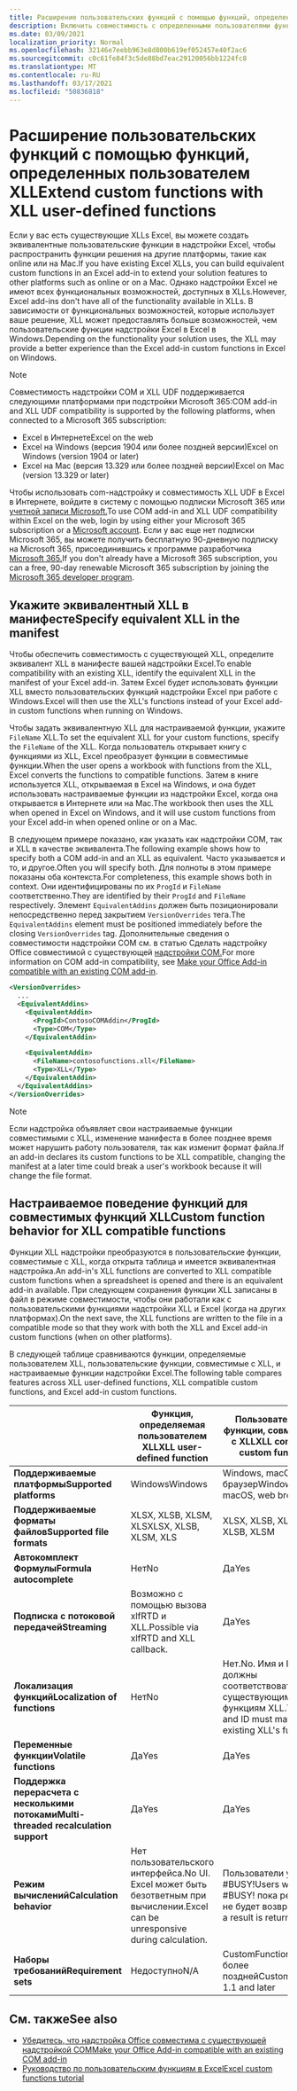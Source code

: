 ```yaml
---
title: Расширение пользовательских функций с помощью функций, определенных пользователем XLL
description: Включить совместимость с определенными пользователями функциями Excel XLL, которые имеют эквивалентные функциональные возможности для настраиваемой функции
ms.date: 03/09/2021
localization_priority: Normal
ms.openlocfilehash: 32146e7eebb963e8d800b619ef052457e40f2ac6
ms.sourcegitcommit: c0c61fe84f3c5de88bd7eac29120056bb1224fc8
ms.translationtype: MT
ms.contentlocale: ru-RU
ms.lasthandoff: 03/17/2021
ms.locfileid: "50836818"
---
```

# <a name="extend-custom-functions-with-xll-user-defined-functions"></a><span data-ttu-id="a263d-103">Расширение пользовательских функций с помощью функций, определенных пользователем XLL</span><span class="sxs-lookup"><span data-stu-id="a263d-103">Extend custom functions with XLL user-defined functions</span></span>

<span data-ttu-id="a263d-104">Если у вас есть существующие XLLs Excel, вы можете создать эквивалентные пользовательские функции в надстройки Excel, чтобы распространить функции решения на другие платформы, такие как online или на Mac.</span><span class="sxs-lookup"><span data-stu-id="a263d-104">If you have existing Excel XLLs, you can build equivalent custom functions in an Excel add-in to extend your solution features to other platforms such as online or on a Mac.</span></span> <span data-ttu-id="a263d-105">Однако надстройки Excel не имеют всех функциональных возможностей, доступных в XLLs.</span><span class="sxs-lookup"><span data-stu-id="a263d-105">However, Excel add-ins don't have all of the functionality available in XLLs.</span></span> <span data-ttu-id="a263d-106">В зависимости от функциональных возможностей, которые использует ваше решение, XLL может предоставлять больше возможностей, чем пользовательские функции надстройки Excel в Excel в Windows.</span><span class="sxs-lookup"><span data-stu-id="a263d-106">Depending on the functionality your solution uses, the XLL may provide a better experience than the Excel add-in custom functions in Excel on Windows.</span></span>

> [!NOTE]
> <span data-ttu-id="a263d-107">Совместимость надстройки COM и XLL UDF поддерживается следующими платформами при подстройки Microsoft 365:</span><span class="sxs-lookup"><span data-stu-id="a263d-107">COM add-in and XLL UDF compatibility is supported by the following platforms, when connected to a Microsoft 365 subscription:</span></span>
>
> - <span data-ttu-id="a263d-108">Excel в Интернете</span><span class="sxs-lookup"><span data-stu-id="a263d-108">Excel on the web</span></span>
> - <span data-ttu-id="a263d-109">Excel на Windows (версия 1904 или более поздней версии)</span><span class="sxs-lookup"><span data-stu-id="a263d-109">Excel on Windows (version 1904 or later)</span></span>
> - <span data-ttu-id="a263d-110">Excel на Mac (версия 13.329 или более поздней версии)</span><span class="sxs-lookup"><span data-stu-id="a263d-110">Excel on Mac (version 13.329 or later)</span></span>
>
> <span data-ttu-id="a263d-111">Чтобы использовать com-надстройку и совместимость XLL UDF в Excel в Интернете, войдите в систему с помощью подписки Microsoft 365 или [учетной записи Microsoft.](https://account.microsoft.com/account)</span><span class="sxs-lookup"><span data-stu-id="a263d-111">To use COM add-in and XLL UDF compatibility within Excel on the web, login by using either your Microsoft 365 subscription or a [Microsoft account](https://account.microsoft.com/account).</span></span> <span data-ttu-id="a263d-112">Если у вас еще нет подписки Microsoft 365, вы можете получить бесплатную 90-дневную подписку на Microsoft 365, присоединившись к программе разработчика [Microsoft 365.](https://developer.microsoft.com/office/dev-program)</span><span class="sxs-lookup"><span data-stu-id="a263d-112">If you don't already have a Microsoft 365 subscription, you can a free, 90-day renewable Microsoft 365 subscription by joining the [Microsoft 365 developer program](https://developer.microsoft.com/office/dev-program).</span></span>

## <a name="specify-equivalent-xll-in-the-manifest"></a><span data-ttu-id="a263d-113">Укажите эквивалентный XLL в манифесте</span><span class="sxs-lookup"><span data-stu-id="a263d-113">Specify equivalent XLL in the manifest</span></span>

<span data-ttu-id="a263d-114">Чтобы обеспечить совместимость с существующей XLL, определите эквивалент XLL в манифесте вашей надстройки Excel.</span><span class="sxs-lookup"><span data-stu-id="a263d-114">To enable compatibility with an existing XLL, identify the equivalent XLL in the manifest of your Excel add-in.</span></span> <span data-ttu-id="a263d-115">Затем Excel будет использовать функции XLL вместо пользовательских функций надстройки Excel при работе с Windows.</span><span class="sxs-lookup"><span data-stu-id="a263d-115">Excel will then use the XLL's functions instead of your Excel add-in custom functions when running on Windows.</span></span>

<span data-ttu-id="a263d-116">Чтобы задать эквивалентную XLL для настраиваемой функции, укажите `FileName` XLL.</span><span class="sxs-lookup"><span data-stu-id="a263d-116">To set the equivalent XLL for your custom functions, specify the `FileName` of the XLL.</span></span> <span data-ttu-id="a263d-117">Когда пользователь открывает книгу с функциями из XLL, Excel преобразует функции в совместимые функции.</span><span class="sxs-lookup"><span data-stu-id="a263d-117">When the user opens a workbook with functions from the XLL, Excel converts the functions to compatible functions.</span></span> <span data-ttu-id="a263d-118">Затем в книге используется XLL, открываемая в Excel на Windows, и она будет использовать настраиваемые функции из надстройки Excel, когда она открывается в Интернете или на Mac.</span><span class="sxs-lookup"><span data-stu-id="a263d-118">The workbook then uses the XLL when opened in Excel on Windows, and it will use custom functions from your Excel add-in when opened online or on a Mac.</span></span>

<span data-ttu-id="a263d-119">В следующем примере показано, как указать как надстройки COM, так и XLL в качестве эквивалента.</span><span class="sxs-lookup"><span data-stu-id="a263d-119">The following example shows how to specify both a COM add-in and an XLL as equivalent.</span></span> <span data-ttu-id="a263d-120">Часто указывается и то, и другое.</span><span class="sxs-lookup"><span data-stu-id="a263d-120">Often you will specify both.</span></span> <span data-ttu-id="a263d-121">Для полноты в этом примере показаны оба контекста.</span><span class="sxs-lookup"><span data-stu-id="a263d-121">For completeness, this example shows both in context.</span></span> <span data-ttu-id="a263d-122">Они идентифицированы по их `ProgId` и `FileName` соответственно.</span><span class="sxs-lookup"><span data-stu-id="a263d-122">They are identified by their `ProgId` and `FileName` respectively.</span></span> <span data-ttu-id="a263d-123">Элемент `EquivalentAddins` должен быть позиционировали непосредственно перед закрытием `VersionOverrides` тега.</span><span class="sxs-lookup"><span data-stu-id="a263d-123">The `EquivalentAddins` element must be positioned immediately before the closing `VersionOverrides` tag.</span></span> <span data-ttu-id="a263d-124">Дополнительные сведения о совместимости надстройки COM см. в статью Сделать надстройку Office совместимой с существующей [надстройки COM.](../develop/make-office-add-in-compatible-with-existing-com-add-in.md)</span><span class="sxs-lookup"><span data-stu-id="a263d-124">For more information on COM add-in compatibility, see [Make your Office Add-in compatible with an existing COM add-in](../develop/make-office-add-in-compatible-with-existing-com-add-in.md).</span></span>

```xml
<VersionOverrides>
  ...
  <EquivalentAddins>
    <EquivalentAddin>
      <ProgId>ContosoCOMAddin</ProgId>
      <Type>COM</Type>
    </EquivalentAddin>

    <EquivalentAddin>
      <FileName>contosofunctions.xll</FileName>
      <Type>XLL</Type>
    </EquivalentAddin>
  </EquivalentAddins>
</VersionOverrides>
```

> [!NOTE]
> <span data-ttu-id="a263d-125">Если надстройка объявляет свои настраиваемые функции совместимыми с XLL, изменение манифеста в более позднее время может нарушить работу пользователя, так как изменит формат файла.</span><span class="sxs-lookup"><span data-stu-id="a263d-125">If an add-in declares its custom functions to be XLL compatible, changing the manifest at a later time could break a user's workbook because it will change the file format.</span></span>

## <a name="custom-function-behavior-for-xll-compatible-functions"></a><span data-ttu-id="a263d-126">Настраиваемое поведение функций для совместимых функций XLL</span><span class="sxs-lookup"><span data-stu-id="a263d-126">Custom function behavior for XLL compatible functions</span></span>

<span data-ttu-id="a263d-127">Функции XLL надстройки преобразуются в пользовательские функции, совместимые с XLL, когда открыта таблица и имеется эквивалентная надстройка.</span><span class="sxs-lookup"><span data-stu-id="a263d-127">An add-in's XLL functions are converted to XLL compatible custom functions when a spreadsheet is opened and there is an equivalent add-in available.</span></span> <span data-ttu-id="a263d-128">При следующем сохранения функции XLL записаны в файл в режиме совместимости, чтобы они работали как с пользовательскими функциями надстройки XLL и Excel (когда на других платформах).</span><span class="sxs-lookup"><span data-stu-id="a263d-128">On the next save, the XLL functions are written to the file in a compatible mode so that they work with both the XLL and Excel add-in custom functions (when on other platforms).</span></span>

<span data-ttu-id="a263d-129">В следующей таблице сравниваются функции, определяемые пользователем XLL, пользовательские функции, совместимые с XLL, и настраиваемые функции надстройки Excel.</span><span class="sxs-lookup"><span data-stu-id="a263d-129">The following table compares features across XLL user-defined functions, XLL compatible custom functions, and Excel add-in custom functions.</span></span>

|         |<span data-ttu-id="a263d-130">Функция, определяемая пользователем XLL</span><span class="sxs-lookup"><span data-stu-id="a263d-130">XLL user-defined function</span></span> |<span data-ttu-id="a263d-131">Пользовательские функции, совместимые с XLL</span><span class="sxs-lookup"><span data-stu-id="a263d-131">XLL compatible custom functions</span></span> |<span data-ttu-id="a263d-132">Настраиваемая функция надстройки Excel</span><span class="sxs-lookup"><span data-stu-id="a263d-132">Excel add-in custom function</span></span> |
|---------|---------|---------|---------|
| <span data-ttu-id="a263d-133">**Поддерживаемые платформы**</span><span class="sxs-lookup"><span data-stu-id="a263d-133">**Supported platforms**</span></span> | <span data-ttu-id="a263d-134">Windows</span><span class="sxs-lookup"><span data-stu-id="a263d-134">Windows</span></span> | <span data-ttu-id="a263d-135">Windows, macOS, веб-браузер</span><span class="sxs-lookup"><span data-stu-id="a263d-135">Windows, macOS, web browser</span></span> | <span data-ttu-id="a263d-136">Windows, macOS, веб-браузер</span><span class="sxs-lookup"><span data-stu-id="a263d-136">Windows, macOS, web browser</span></span> |
| <span data-ttu-id="a263d-137">**Поддерживаемые форматы файлов**</span><span class="sxs-lookup"><span data-stu-id="a263d-137">**Supported file formats**</span></span> | <span data-ttu-id="a263d-138">XLSX, XLSB, XLSM, XLS</span><span class="sxs-lookup"><span data-stu-id="a263d-138">XLSX, XLSB, XLSM, XLS</span></span> | <span data-ttu-id="a263d-139">XLSX, XLSB, XLSM</span><span class="sxs-lookup"><span data-stu-id="a263d-139">XLSX, XLSB, XLSM</span></span> | <span data-ttu-id="a263d-140">XLSX, XLSB, XLSM</span><span class="sxs-lookup"><span data-stu-id="a263d-140">XLSX, XLSB, XLSM</span></span> |
| <span data-ttu-id="a263d-141">**Автокомплект Формулы**</span><span class="sxs-lookup"><span data-stu-id="a263d-141">**Formula autocomplete**</span></span> | <span data-ttu-id="a263d-142">Нет</span><span class="sxs-lookup"><span data-stu-id="a263d-142">No</span></span> | <span data-ttu-id="a263d-143">Да</span><span class="sxs-lookup"><span data-stu-id="a263d-143">Yes</span></span> | <span data-ttu-id="a263d-144">Да</span><span class="sxs-lookup"><span data-stu-id="a263d-144">Yes</span></span> |
| <span data-ttu-id="a263d-145">**Подписка с потоковой передачей**</span><span class="sxs-lookup"><span data-stu-id="a263d-145">**Streaming**</span></span> | <span data-ttu-id="a263d-146">Возможно с помощью вызова xlfRTD и XLL.</span><span class="sxs-lookup"><span data-stu-id="a263d-146">Possible via xlfRTD and XLL callback.</span></span> | <span data-ttu-id="a263d-147">Да</span><span class="sxs-lookup"><span data-stu-id="a263d-147">Yes</span></span> | <span data-ttu-id="a263d-148">Да</span><span class="sxs-lookup"><span data-stu-id="a263d-148">Yes</span></span> |
| <span data-ttu-id="a263d-149">**Локализация функций**</span><span class="sxs-lookup"><span data-stu-id="a263d-149">**Localization of functions**</span></span> | <span data-ttu-id="a263d-150">Нет</span><span class="sxs-lookup"><span data-stu-id="a263d-150">No</span></span> | <span data-ttu-id="a263d-151">Нет.</span><span class="sxs-lookup"><span data-stu-id="a263d-151">No.</span></span> <span data-ttu-id="a263d-152">Имя и ID должны соответствовать существующим функциям XLL.</span><span class="sxs-lookup"><span data-stu-id="a263d-152">The Name and ID must match the existing XLL's functions.</span></span> | <span data-ttu-id="a263d-153">Да</span><span class="sxs-lookup"><span data-stu-id="a263d-153">Yes</span></span> |
| <span data-ttu-id="a263d-154">**Переменные функции**</span><span class="sxs-lookup"><span data-stu-id="a263d-154">**Volatile functions**</span></span> | <span data-ttu-id="a263d-155">Да</span><span class="sxs-lookup"><span data-stu-id="a263d-155">Yes</span></span> | <span data-ttu-id="a263d-156">Да</span><span class="sxs-lookup"><span data-stu-id="a263d-156">Yes</span></span> | <span data-ttu-id="a263d-157">Да</span><span class="sxs-lookup"><span data-stu-id="a263d-157">Yes</span></span> |
| <span data-ttu-id="a263d-158">**Поддержка перерасчета с несколькими потоками**</span><span class="sxs-lookup"><span data-stu-id="a263d-158">**Multi-threaded recalculation support**</span></span> | <span data-ttu-id="a263d-159">Да</span><span class="sxs-lookup"><span data-stu-id="a263d-159">Yes</span></span> | <span data-ttu-id="a263d-160">Да</span><span class="sxs-lookup"><span data-stu-id="a263d-160">Yes</span></span> | <span data-ttu-id="a263d-161">Да</span><span class="sxs-lookup"><span data-stu-id="a263d-161">Yes</span></span> |
| <span data-ttu-id="a263d-162">**Режим вычислений**</span><span class="sxs-lookup"><span data-stu-id="a263d-162">**Calculation behavior**</span></span> | <span data-ttu-id="a263d-163">Нет пользовательского интерфейса.</span><span class="sxs-lookup"><span data-stu-id="a263d-163">No UI.</span></span> <span data-ttu-id="a263d-164">Excel может быть безответным при вычислении.</span><span class="sxs-lookup"><span data-stu-id="a263d-164">Excel can be unresponsive during calculation.</span></span> | <span data-ttu-id="a263d-165">Пользователи увидят #BUSY!</span><span class="sxs-lookup"><span data-stu-id="a263d-165">Users will see #BUSY!</span></span> <span data-ttu-id="a263d-166">пока результат не будет возвращен.</span><span class="sxs-lookup"><span data-stu-id="a263d-166">until a result is returned.</span></span> | <span data-ttu-id="a263d-167">Пользователи увидят #BUSY!</span><span class="sxs-lookup"><span data-stu-id="a263d-167">Users will see #BUSY!</span></span> <span data-ttu-id="a263d-168">пока результат не будет возвращен.</span><span class="sxs-lookup"><span data-stu-id="a263d-168">until a result is returned.</span></span> |
| <span data-ttu-id="a263d-169">**Наборы требований**</span><span class="sxs-lookup"><span data-stu-id="a263d-169">**Requirement sets**</span></span> | <span data-ttu-id="a263d-170">Недоступно</span><span class="sxs-lookup"><span data-stu-id="a263d-170">N/A</span></span> | <span data-ttu-id="a263d-171">CustomFunctions 1.1 и более поздней</span><span class="sxs-lookup"><span data-stu-id="a263d-171">CustomFunctions 1.1 and later</span></span> | <span data-ttu-id="a263d-172">CustomFunctions 1.1 и более поздней</span><span class="sxs-lookup"><span data-stu-id="a263d-172">CustomFunctions 1.1 and later</span></span> |

## <a name="see-also"></a><span data-ttu-id="a263d-173">См. также</span><span class="sxs-lookup"><span data-stu-id="a263d-173">See also</span></span>

- [<span data-ttu-id="a263d-174">Убедитесь, что надстройка Office совместима с существующей надстройкой COM</span><span class="sxs-lookup"><span data-stu-id="a263d-174">Make your Office Add-in compatible with an existing COM add-in</span></span>](../develop/make-office-add-in-compatible-with-existing-com-add-in.md)
- [<span data-ttu-id="a263d-175">Руководство по пользовательским функциям в Excel</span><span class="sxs-lookup"><span data-stu-id="a263d-175">Excel custom functions tutorial</span></span>](../tutorials/excel-tutorial-create-custom-functions.md)
